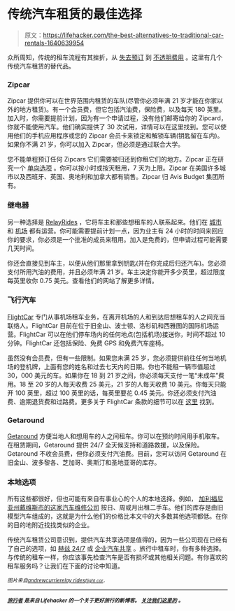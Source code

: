 # 传统汽车租赁的最佳选择

> 原文：<https://lifehacker.com/the-best-alternatives-to-traditional-car-rentals-1640639954>

众所周知，传统的租车流程有其挫折，从 [失去预订](https://lifehacker.com/avoid-being-stranded-by-overbooked-hotel-and-car-reserv-5928369) 到 [不透明费用](https://lifehacker.com/save-on-car-rentals-by-skipping-the-airport-counter-1587156490) 。这里有几个传统汽车租赁的替代品。



### **Zipcar**

Zipcar 提供你可以在世界范围内租赁的车队(尽管你必须年满 21 岁才能在你家以外的地方租赁)。有一个会员费，但它包括汽油费，保险费，以及每天 180 英里。加入时，你需要提前计划，因为有一个申请过程，没有他们邮寄给你的 Zipcard，你就不能使用汽车。他们确实提供了 30 次试用，详情可以在这里找到。您可以使用他们的手机应用程序或您的 Zipcar 会员卡来锁定和解锁车辆(钥匙留在车内)。如果你不满 21 岁，你可以加入 Zipcar，但必须是通过联合大学。

您不能单程预订任何 Zipcars 它们需要被归还到你租它们的地方。Zipcar 正在研究一个 [单向选项](http://www.zipcar.com/oneway) 。你可以按小时或按天租用，7 天为上限。Zipcar 在美国许多城市以及西班牙、英国、奥地利和加拿大都有销售。Zipcar 归 Avis Budget 集团所有。

### **继电器**

另一种选择是 [RelayRides](https://relayrides.com) ，它将车主和那些想租车的人联系起来。他们在 [城市](https://relayrides.com/all-cities) 和 [机场](https://relayrides.com/airports) 都有运营。你可能需要提前计划一点，因为业主有 24 小时的时间来回应你的要求，你必须是一个批准的成员来租用。加入是免费的，但申请过程可能需要几天时间。

你还会直接见到车主，以便从他们那里拿到钥匙(并在你完成后归还汽车)。您必须支付所用汽油的费用，并且必须年满 21 岁。车主决定你能开多少英里，超过限度每英里收你 0.75 美元。查看他们的网站了解更多详情。

### **飞行汽车**

[FlightCar](https://flightcar.com/) 专门从事机场租车业务，在离开机场的人和到达后想租车的人之间充当联络人。FlightCar 目前在位于旧金山、波士顿、洛杉矶和西雅图的国际机场运营。FlightCar 可以在他们停车场内的任何地点(包括机场)接送你，时间不超过 10 分钟。FlightCar 还包括保险、免费 GPS 和免费汽车座椅。

虽然没有会员费，但有一些限制。如果您未满 25 岁，您必须提供前往任何当地机场的登机牌，上面有您的姓名和过去七天内的日期。你也不能租一辆市值超过 30，000 美元的车。如果你在 18 到 21 岁之间，你必须每天支付一笔“未成年”费用。18 至 20 岁的人每天收费 25 美元，21 岁的人每天收费 10 美元。你每天只能开 100 英里，超过 100 英里的话，每英里要花 0.45 美元。你还必须支付汽油费、逾期退货费和过路费。更多关于 FlightCar 条款的细节可以在 [这里](https://flightcar.com/support/faqrenting) 找到。

### **Getaround**

[Getaround](https://www.getaround.com/) 方便当地人和想用车的人之间租车。你可以在预约时间用手机取车。在租赁期间，Getaround 提供 24/7 全天候支持和道路救援，以及保险。Getaround 不收会员费，但你必须支付汽油费。目前，您可以访问 Getaround 在旧金山、波多黎各、芝加哥、奥斯汀和圣地亚哥的库存。

### **本地选项**

所有这些都很好，但也可能有来自有事业心的个人的本地选择。例如， [加利福尼亚州戴维斯市的这家汽车维修公司](https://uiadavis.com/Rental_Rates.html) 按日、周或月出租二手车。他们的库存是由旧模型汽车组成的，这就是为什么他们的价格比本文中的大多数其他选项都低。在你的目的地附近找找类似的企业。

传统汽车租赁公司意识到，提供汽车共享选项是值得的，因为一些公司现在已经有了自己的选项，如 [赫兹 24/7](http://www.hertz247.com/NewYork/en-US) 或 [企业汽车共享](http://www.enterprisecarshare.com/) 。旅行中租车时，你有多种选择。与传统的租车一样，你应该事先检查汽车是否有损坏或其他相关问题。有你喜欢的租车服务吗？让我们在下面的讨论中知道。

<small>*图片来自*</small>[<small>*andrewcurrie*</small>](https://www.flickr.com/photos/andrewcurrie/2614344601/)<small></small>*[<small>*relay rides*</small>](https://relayrides.com/press)<small>*[<small>*flight car*</small>](http://flightcar.tumblr.com/)<small>*，*</small>*</small>*

* * *

**[<small>*旅行者*</small>](http://wayfarer.lifehacker.com/) <small>*是来自 Lifehacker 的一个关于更好旅行的新博客。*</small> [<small>*关注我们这里的*</small>](https://twitter.com/WayfarerLH) <small>*。*</small>**